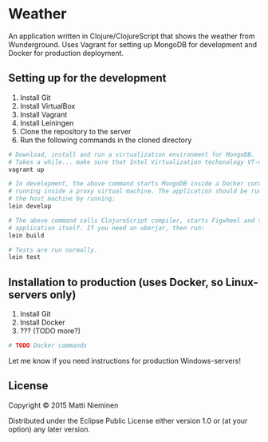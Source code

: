 # Weather

An application written in Clojure/ClojureScript that shows the weather from
Wunderground. Uses Vagrant for setting up MongoDB for development and Docker
for production deployment.

## Setting up for the development

1. Install Git
2. Install VirtualBox
3. Install Vagrant
4. Install Leiningen
5. Clone the repository to the server
6. Run the following commands in the cloned directory

```bash
# Download, install and run a virtualization environment for MongoDB.
# Takes a while... make sure that Intel Virtualization techonology VT-d is on
vagrant up

# In development, the above command starts MongoDB inside a Docker container
# running inside a proxy virtual machine. The application should be run at
# the host machine by running:
lein develop

# The above command calls ClojureScript compiler, starts Figwheel and the
# application itself. If you need an uberjar, then run:
lein build

# Tests are run normally.
lein test
```

## Installation to production (uses Docker, so Linux-servers only)

1. Install Git
2. Install Docker
3. ??? (TODO more?)

```bash
# TODO Docker commands
```

Let me know if you need instructions for production Windows-servers!

## License

Copyright © 2015 Matti Nieminen

Distributed under the Eclipse Public License either version 1.0 or (at
your option) any later version.
